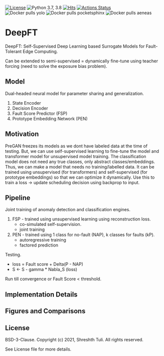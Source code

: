 [![License](https://img.shields.io/badge/License-BSD%203--Clause-red.svg)](https://github.com/imperial-qore/PreGAN/blob/master/LICENSE)
![Python 3.7, 3.8](https://img.shields.io/badge/python-3.7%20%7C%203.8-blue.svg)
[![Hits](https://hits.seeyoufarm.com/api/count/incr/badge.svg?url=https%3A%2F%2Fgithub.com%2Fimperial-qore%2FDeepFT&count_bg=%23FFC401&title_bg=%23555555&icon=&icon_color=%23E7E7E7&title=hits&edge_flat=false)](https://hits.seeyoufarm.com)
[![Actions Status](https://github.com/imperial-qore/SimpleFogSim/workflows/DeFog-Benchmarks/badge.svg)](https://github.com/imperial-qore/DeepFT/actions)
<br>
![Docker pulls yolo](https://img.shields.io/docker/pulls/shreshthtuli/yolo?label=docker%20pulls%3A%20yolo)
![Docker pulls pocketsphinx](https://img.shields.io/docker/pulls/shreshthtuli/pocketsphinx?label=docker%20pulls%3A%20pocketsphinx)
![Docker pulls aeneas](https://img.shields.io/docker/pulls/shreshthtuli/aeneas?label=docker%20pulls%3A%20aeneas)

# DeepFT

DeepFT: Self-Supervised Deep Learning based Surrogate Models for Fault-Tolerant Edge Computing.

Can be extended to semi-supervised = dynamically fine-tune using teacher forcing (need to solve the exposure bias problem).


## Model
Dual-headed neural model for parameter sharing and generalization.
1. State Encoder
2. Decision Encoder
3. Fault Score Predictor (FSP)
4. Prototype Embedding Network (PEN)

## Motivation

PreGAN freezes its models as we dont have labeled data at the time of testing. 
But, we can use self-supervised learning to fine-tune the model and transformer model for unsupervised model training. The classification model does not need any true classes, only abstract classes/embeddings. Thus, we can make a model that needs no training/labelled data. It can be trained using unsupervised (for transformers) and self-supervised (for prototype embeddings) so that we can optimize it dynamically. Use this to train a loss -> update scheduling decision using backprop to input. 

## Pipeline

Joint training of anomaly detection and classification engines. 
1. FSP - trained using unsupervised learning using reconstruction loss. 
	- co-simulated self-supervision.
	- joint training
2. PEN - trained using 1 class for no-fault (NAP), k classes for faults (kP).
	- autoregressive training
	- factored prediction

Testing.
- loss = Fault score + Delta(P - NAP)
- S <- S - gamma * Nabla_S (loss)

Run till convergence or Fault Score < threshold.

## Implementation Details


## Figures and Comparisons


## License

BSD-3-Clause. 
Copyright (c) 2021, Shreshth Tuli.
All rights reserved.

See License file for more details.
